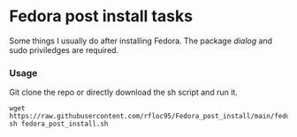 # Fedora post install tasks
Some things I usually do after installing Fedora. The package _dialog_ and sudo priviledges are required.

### Usage
Git clone the repo or directly download the sh script and run it.
```
wget https://raw.githubusercontent.com/rfloc95/Fedora_post_install/main/fedora_post_install.sh
sh fedora_post_install.sh
```
